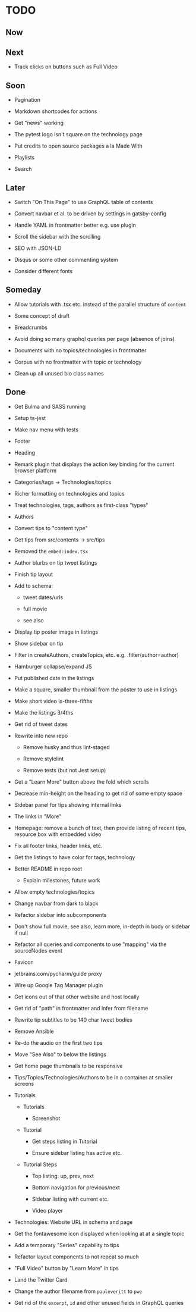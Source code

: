 # TODO

## Now

## Next

- Track clicks on buttons such as Full Video

## Soon

- Pagination

- Markdown shortcodes for actions

- Get "news" working

- The pytest logo isn't square on the technology page

- Put credits to open source packages a la Made With

- Playlists

- Search

## Later

- Switch "On This Page" to use GraphQL table of contents

- Convert navbar et al. to be driven by settings in gatsby-config

- Handle YAML in frontmatter better e.g. use plugin

- Scroll the sidebar with the scrolling

- SEO with JSON-LD

- Disqus or some other commenting system

- Consider different fonts

## Someday

- Allow tutorials with .tsx etc. instead of the parallel structure of `content`

- Some concept of draft

- Breadcrumbs

- Avoid doing so many graphql queries per page (absence of joins)

- Documents with no topics/technologies in frontmatter

- Corpus with no frontmatter with topic or technology

- Clean up all unused bio class names

## Done

- Get Bulma and SASS running

- Setup ts-jest

- Make nav menu with tests

- Footer

- Heading

- Remark plugin that displays the action key binding for the current 
  browser platform

- Categories/tags -> Technologies/topics

- Richer formatting on technologies and topics

- Treat technologies, tags, authors as first-class "types"

- Authors

- Convert tips to "content type"

- Get tips from src/contents -> src/tips

- Removed the `embed:index.tsx`

- Author blurbs on tip tweet listings

- Finish tip layout

- Add to schema:

    - tweet dates/urls
    
    - full movie
    
    - see also

- Display tip poster image in listings

- Show sidebar on tip
   
- Filter in createAuthors, createTopics, etc. e.g. .filter(author=author)

- Hamburger collapse/expand JS

- Put published date in the listings

- Make a square, smaller thumbnail from the poster to use in listings

- Make short video is-three-fifths

- Make the listings 3/4ths

- Get rid of tweet dates

- Rewrite into new repo

    - Remove husky and thus lint-staged
    
    - Remove stylelint
    
    - Remove tests (but not Jest setup)

- Get a “Learn More” button above the fold which scrolls

- Decrease min-height on the heading to get rid of some empty space

- Sidebar panel for tips showing internal links

- The links in "More"

- Homepage: remove a bunch of text, then provide listing of recent 
tips, resource box with embedded video

- Fix all footer links, header links, etc.

- Get the listings to have color for tags, technology

- Better README in repo root

    - Explain milestones, future work

- Allow empty technologies/topics

- Change navbar from dark to black

- Refactor sidebar into subcomponents

- Don't show full movie, see also, learn more, in-depth in body or 
sidebar if null

- Refactor all queries and components to use "mapping" via the 
sourceNodes event

- Favicon

- jetbrains.com/pycharm/guide proxy

- Wire up Google Tag Manager plugin

- Get icons out of that other website and host locally 

- Get rid of "path" in frontmatter and infer from filename

- Rewrite tip subtitles to be 140 char tweet bodies

- Remove Ansible

- Re-do the audio on the first two tips

- Move "See Also" to below the listings

- Get home page thumbnails to be responsive

- Tips/Topics/Technologies/Authors to be in a container at smaller screens

- Tutorials

    - Tutorials
    
        - Screenshot

    - Tutorial
   
        - Get steps listing in Tutorial
        
        - Ensure sidebar listing has active etc.
    
    - Tutorial Steps
    
        - Top listing: up, prev, next

        - Bottom navigation for previous/next    

        - Sidebar listing with current etc.

        - Video player
        
- Technologies: Website URL in schema and page

- Get the fontawesome icon displayed when looking at at a single topic

- Add a temporary "Series" capability to tips

- Refactor layout components to not repeat so much

- "Full Video" button by "Learn More" in tips  

- Land the Twitter Card

- Change the author filename from `pauleveritt` to `pwe`

- Get rid of the `excerpt`, `id` and other unused fields in 
  GraphQL queries
  
